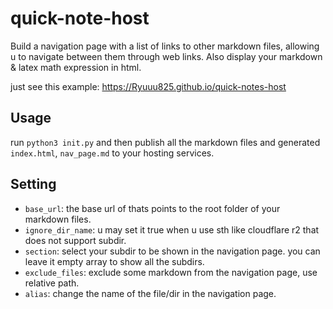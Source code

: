# quick-note-host
Build a navigation page with a list of links to other markdown files, allowing u to navigate between them through web links. Also display your markdown & latex math expression in html.

just see this example:
https://Ryuuu825.github.io/quick-notes-host

## Usage
run `python3 init.py` and then publish all the markdown files and generated `index.html`, `nav_page.md` to your hosting services.

## Setting
- `base_url`: the base url of thats points to the root folder of your markdown files.
- `ignore_dir_name`: u may set it true when u use sth like cloudflare r2 that does not support subdir.
- `section`: select your subdir to be shown in the navigation page. you can leave it empty array to show all the subdirs.
- `exclude_files`: exclude some markdown from the navigation page, use relative path.
- `alias`: change the name of the file/dir in the navigation page. 
